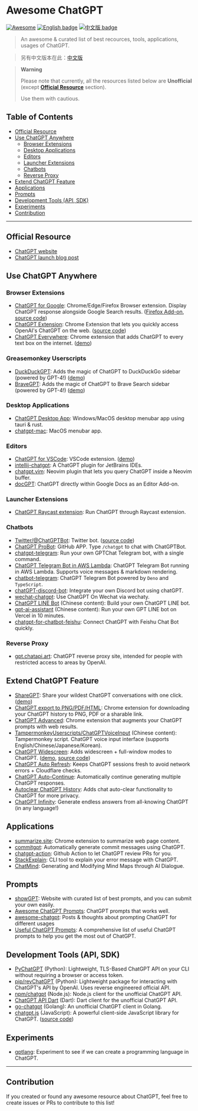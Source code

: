 # Awesome ChatGPT

[![Awesome](https://awesome.re/badge.svg)](https://awesome.re) [![English badge](https://img.shields.io/badge/%E8%8B%B1%E6%96%87-English-blue)](./README.md) [![中文版 badge](https://img.shields.io/badge/%E4%B8%AD%E6%96%87-Traditional%20Chinese-blue)](./README-zh-TW.md)

> An awesome & curated list of best recources, tools, applications, usages of ChatGPT.

> 另有中文版本在此：[中文版](./README-zh-TW.md)

> **Warning**
>
> Please note that currently, all the resources listed below are **Unofficial** (except **[Official Resource](#official-resource)** section).
>
> Use them with cautious.

## Table of Contents

- [Official Resource](#official-resource)
- [Use ChatGPT Anywhere](#use-chatgpt-anywhere)
    - [Browser Extensions](#browser-extensions)
    - [Desktop Applications](#desktop-applications)
    - [Editors](#editors)
    - [Launcher Extensions](#launcher-extensions)
    - [Chatbots](#chatbots)
    - [Reverse Proxy](#reverse-proxy)
- [Extend ChatGPT Feature](#extend-chatgpt-feature)
- [Applications](#applications)
- [Prompts](#prompts)
- [Development Tools (API, SDK)](#development-tools-api-sdk)
- [Experiments](#experiments)
- [Contribution](#contribution)

---

## Official Resource

- [ChatGPT website](https://chat.openai.com/)
- [ChatGPT launch blog post](https://openai.com/blog/chatgpt/)

## Use ChatGPT Anywhere

### Browser Extensions

- [ChatGPT for Google](https://chrome.google.com/webstore/detail/chatgpt-for-google/jgjaeacdkonaoafenlfkkkmbaopkbilf): Chrome/Edge/Firefox Browser extension. Display ChatGPT response alongside Google Search results. ([Firefox Add-on](https://addons.mozilla.org/en-US/firefox/addon/chatgpt-for-google/), [source code](https://github.com/wong2/chat-gpt-google-extension))
- [ChatGPT Extension](https://chrome.google.com/webstore/detail/chatgpt-chrome-extension/cdjifpfganmhoojfclednjdnnpooaojb): Chrome Extension that lets you quickly access OpenAI's ChatGPT on the web. ([source code](https://github.com/kazuki-sf/ChatGPT_Extension))
- [ChatGPT Everywhere](https://github.com/gragland/chatgpt-everywhere): Chrome extension that adds ChatGPT to every text box on the internet. ([demo](https://twitter.com/gabe_ragland/status/1599466486422470656))

### Greasemonkey Userscripts

- [DuckDuckGPT](https://www.duckduckgpt.com): Adds the magic of ChatGPT to DuckDuckGo sidebar (powered by GPT-4!) ([demo](https://www.youtube.com/watch?v=Mzv0AClfvx0&list=PL53kJT43HUs2-qFdEz7WfCj1FKQPhk3cK))
- [BraveGPT](https://www.bravegpt.com): Adds the magic of ChatGPT to Brave Search sidebar (powered by GPT-4!) ([demo](https://www.youtube.com/watch?v=j0A378wwb-E&list=PL53kJT43HUs2-qFdEz7WfCj1FKQPhk3cK))

### Desktop Applications

- [ChatGPT Desktop App](https://github.com/sonnylazuardi/chatgpt-desktop): Windows/MacOS desktop menubar app using tauri & rust.
- [chatgpt-mac](https://github.com/vincelwt/chatgpt-mac): MacOS menubar app.

### Editors

- [ChatGPT for VSCode](https://github.com/mpociot/chatgpt-vscode): VSCode extension. ([demo](https://twitter.com/marcelpociot/status/1599180144551526400))
- [intellij-chatgpt](https://github.com/LiLittleCat/intellij-chatgpt): A ChatGPT plugin for JetBrains IDEs.
- [chatgpt.vim](https://github.com/terror/chatgpt.nvim): Neovim plugin that lets you query ChatGPT inside a Neovim buffer.
- [docGPT](https://github.com/cesarhuret/docGPT): ChatGPT directly within Google Docs as an Editor Add-on.

### Launcher Extensions

- [ChatGPT Raycast extension](https://github.com/abielzulio/chatgpt-raycast): Run ChatGPT through Raycast extension.

### Chatbots

- [Twitter/@ChatGPTBot](https://twitter.com/ChatGPTBot): Twitter bot. ([source code](https://github.com/transitive-bullshit/chatgpt-twitter-bot))
- [ChatGPT ProBot](https://github.com/oceanlvr/ChatGPTBot): GitHub APP. Type `/chatgpt` to chat with ChatGPTBot.
- [chatgpt-telegram](https://github.com/m1guelpf/chatgpt-telegram): Run your own GPTChat Telegram bot, with a single command.
- [ChatGPT Telegram Bot in AWS Lambda](https://github.com/franalgaba/chatgpt-telegram-bot-serverless): ChatGPT Telegram Bot running in AWS Lambda. Supports voice messages & markdown rendering.
- [chatbot-telegram](https://github.com/Ciyou/chatbot-telegram): ChatGPT Telegram Bot powered by `Deno` and `TypeScript`.
- [chatGPT-discord-bot](https://github.com/Zero6992/chatGPT-discord-bot): Integrate your own Discord bot using chatGPT.
- [wechat-chatgpt](https://github.com/fuergaosi233/wechat-chatgpt): Use ChatGPT On Wechat via wechaty.
- [ChatGPT LINE Bot](https://github.com/isdaviddong/chatGPTLineBot) (Chinese content): Build your own ChatGPT LINE bot.
- [gpt-ai-assistant](https://github.com/memochou1993/gpt-ai-assistant) (Chinese content): Run your own GPT LINE bot on Vercel in 10 minutes.
- [chatgpt-for-chatbot-feishu](https://github.com/go-zoox/chatgpt-for-chatbot-feishu): Connect ChatGPT with Feishu Chat Bot quickly.

### Reverse Proxy

- [gpt.chatapi.art](https://gpt.chatapi.art/): ChatGPT reverse proxy site, intended for people with restricted access to areas by OpenAI.

## Extend ChatGPT Feature

- [ShareGPT](https://sharegpt.com/): Share your wildest ChatGPT conversations with one click. ([demo](https://twitter.com/steventey/status/1599816553490366464))
- [ChatGPT export to PNG/PDF/HTML](https://github.com/liady/ChatGPT-pdf): Chrome extension for downloading your ChatGPT history to PNG, PDF or a sharable link.
- [ChatGPT Advanced](https://github.com/qunash/chatgpt-advanced): Chrome extension that augments your ChatGPT prompts with web results.
- [TampermonkeyUserscripts/ChatGPTVoiceInput](https://github.com/doggy8088/TampermonkeyUserscripts/blob/main/src/ChatGPTVoiceInput.user.js?fbclid=IwAR2sYE_CIOTdhNlRqaYwJ3eh-foa4O7ZHukYcc1dXLcU8IHLIDOt52gdAdQ) (Chinese content): Tampermonkey script. ChatGPT voice input interface (supports English/Chinese/Japanese/Korean).
- [ChatGPT Widescreen](https://chatgptevo.com/widescreen): Adds widescreen + full-window modes to ChatGPT. ([demo](https://www.youtube.com/watch?v=xtOklfi3lZY&list=PLB4S0Z21beYNoCdS3WvAMSxW69OuZzuF1), [source code](https://github.com/adamlui/chatgpt-widescreen))
- [ChatGPT Auto Refresh](https://chatgptevo.com/autorefresh): Keeps ChatGPT sessions fresh to avoid network errors + Cloudflare checks.
- [ChatGPT Auto-Continue](https://chatgptevo.com/autocontinue): Automatically continue generating multiple ChatGPT responses.
- [Autoclear ChatGPT History](https://chatgptevo.com/autoclear): Adds chat auto-clear functionality to ChatGPT for more privacy.
- [ChatGPT Infinity](https://chatgptevo.com/infinity): Generate endless answers from all-knowing ChatGPT (in any language!)

## Applications

- [summarize.site](https://chrome.google.com/webstore/detail/summarize/lmhkmibdclhibdooglianggbnhcbcjeh): Chrome extension to summarize web page content.
- [commitgpt](https://github.com/RomanHotsiy/commitgpt): Automatically generate commit messages using ChatGPT.
- [chatgpt-action](https://github.com/kxxt/chatgpt-action): Github Action to let ChatGPT review PRs for you.
- [StackExplain](https://github.com/shobrook/stackexplain): CLI tool to explain your error message with ChatGPT.
- [ChatMind](https://www.chatmind.tech/): Generating and Modifying Mind Maps through AI Dialogue.

## Prompts

- [showGPT](https://showgpt.co/): Website with curated list of best prompts, and you can submit your own easily.
- [Awesome ChatGPT Prompts](https://github.com/f/awesome-chatgpt-prompts): ChatGPT prompts that works well.
- [awesome-chatgpt](https://github.com/saharmor/awesome-chatgpt): Posts & thoughts about prompting ChatGPT for different usages
- [Useful ChatGPT Prompts](https://www.explainthis.io/en/chatgpt): A comprehensive list of useful ChatGPT prompts to help you get the most out of ChatGPT.

## Development Tools (API, SDK)

- [PyChatGPT](https://github.com/rawandahmad698/PyChatGPT) (Python): Lightweight, TLS-Based ChatGPT API on your CLI without requiring a browser or access token.
- [pip/revChatGPT](https://github.com/acheong08/ChatGPT) (Python): Lightweight package for interacting with ChatGPT's API by OpenAI. Uses reverse engineered official API.
- [npm/chatgpt](https://github.com/transitive-bullshit/chatgpt-api) (Node.js): Node.js client for the unofficial ChatGPT API.
- [ChatGPT API Dart](https://github.com/MisterJimson/chatgpt_api_dart) (Dart): Dart client for the unofficial ChatGPT API.
- [go-chatgpt](https://github.com/abhayptp/go-chatgpt) (Golang): An unofficial ChatGPT client in Golang.
- [chatgpt.js](https://chatgpt.js.org) (JavaScript): A powerful client-side JavaScript library for ChatGPT. ([source code](https://github.com/chatgptjs/chatgpt.js))

## Experiments

- [gptlang](https://github.com/forrestchang/gptlang): Experiment to see if we can create a programming language in ChatGPT.

---

## Contribution

If you created or found any awesome resource about ChatGPT, feel free to create issues or PRs to contribute to this list!
